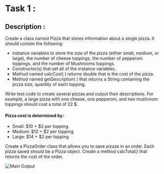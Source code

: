 # Task 1 :
## Description :

Create a class named Pizza that stores information about a single pizza. It should contain the following: 
- instance variables to store the size of the pizza  (either small,  medium, or large), the number of cheese toppings, the number of pepperoni toppings, and the number of Mushrooms toppings. 
- Constructor(s) that set all of the instance variables.
- Method named calcCost( ) returns double that is the cost of the pizza.
- Method named getDescription( ) that returns a String containing the pizza size, quantity of each topping.

Write test code to create several pizzas and output their descriptions. For example, a large pizza with one cheese, one pepperoni, and two mushroom toppings should cost a total of 22 $. 

  #### Pizza cost is determined by:
  
  - Small: $10 + $2 per topping
  - Medium: $12 + $2 per topping
  - Large: $14 + $2 per topping


Create a PizzaOrder class that allows you to save pizzas in an order. Each pizza saved should be a Pizza object. Create a method calcTotal() that returns the cost of the order.


<p align="center">
  
  ![Main Output](https://github.com/hagerkhaledabdelmonem/Flutter/assets/92521186/101e7563-73d1-4092-9dcf-f465b34f1b94)

</p>

